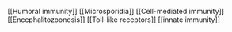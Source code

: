 [[Humoral immunity]]
[[Microsporidia]]
[[Cell-mediated immunity]]
[[Encephalitozoonosis]]
[[Toll-like receptors]]
[[innate immunity]]
